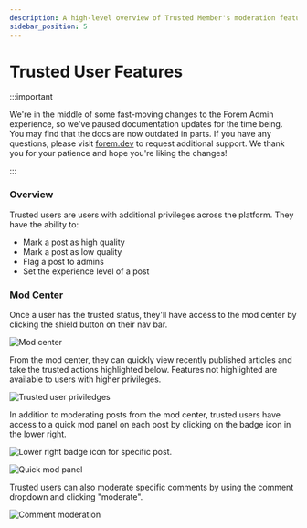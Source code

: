 ```yaml
---
description: A high-level overview of Trusted Member's moderation features.
sidebar_position: 5
---
```


# Trusted User Features

:::important

We're in the middle of some fast-moving changes to the Forem Admin experience, so we've paused documentation updates for the time being. You may find that the docs are now outdated in parts. If you have any questions, please visit [forem.dev](https://forem.dev) to request additional support. We thank you for your patience and hope you're liking the changes!

:::

### Overview

Trusted users are users with additional privileges across the platform. They have the ability to:

- Mark a post as high quality
- Mark a post as low quality
- Flag a post to admins
- Set the experience level of a post

### Mod Center

Once a user has the trusted status, they'll have access to the mod center by clicking the shield button on their nav bar.

![Mod center](/img/image-2020-10-22-at-1.48.13-pm.png)

From the mod center, they can quickly view recently published articles and take the trusted actions highlighted below. Features not highlighted are available to users with higher privileges.

![Trusted user priviledges](/img/image-2020-10-22-at-1.54.00-pm.png)

In addition to moderating posts from the mod center, trusted users have access to a quick mod panel on each post by clicking on the badge icon in the lower right.

![Lower right badge icon for specific post.](/img/image-2020-10-22-at-1.59.00-pm.png)

![Quick mod panel](/img/image-2020-10-22-at-2.01.45-pm.png)

Trusted users can also moderate specific comments by using the comment dropdown and clicking "moderate".

![Comment moderation](/img/image-2020-10-22-at-2.02.48-pm.png)
